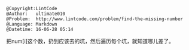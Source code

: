 ```
@Copyright:LintCode
@Author:   ultimate010
@Problem:  http://www.lintcode.com/problem/find-the-missing-number
@Language: Markdown
@Datetime: 16-06-28 05:14
```

把num[i]这个数，扔到应该去的坑，然后遍历每个坑，就知道哪儿差了。